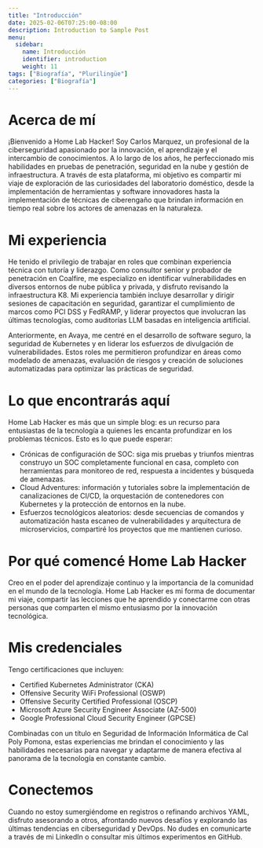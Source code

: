```yaml
---
title: "Introducción"
date: 2025-02-06T07:25:00-08:00
description: Introduction to Sample Post
menu:
  sidebar:
    name: Introducción
    identifier: introduction
    weight: 11
tags: ["Biografía", "Plurilingüe"]
categories: ["Biografía"]
---
```


# Acerca de mí
¡Bienvenido a Home Lab Hacker! Soy Carlos Marquez, un profesional de la ciberseguridad apasionado por la innovación, el aprendizaje y el intercambio de conocimientos. A lo largo de los años, he perfeccionado mis habilidades en pruebas de penetración, seguridad en la nube y gestión de infraestructura. A través de esta plataforma, mi objetivo es compartir mi viaje de exploración de las curiosidades del laboratorio doméstico, desde la implementación de herramientas y software innovadores hasta la implementación de técnicas de ciberengaño que brindan información en tiempo real sobre los actores de amenazas en la naturaleza.

# Mi experiencia
He tenido el privilegio de trabajar en roles que combinan experiencia técnica con tutoría y liderazgo. Como consultor senior y probador de penetración en Coalfire, me especializo en identificar vulnerabilidades en diversos entornos de nube pública y privada, y disfruto revisando la infraestructura K8. Mi experiencia también incluye desarrollar y dirigir sesiones de capacitación en seguridad, garantizar el cumplimiento de marcos como PCI DSS y FedRAMP, y liderar proyectos que involucran las últimas tecnologías, como auditorías LLM basadas en inteligencia artificial.

Anteriormente, en Avaya, me centré en el desarrollo de software seguro, la seguridad de Kubernetes y en liderar los esfuerzos de divulgación de vulnerabilidades. Estos roles me permitieron profundizar en áreas como modelado de amenazas, evaluación de riesgos y creación de soluciones automatizadas para optimizar las prácticas de seguridad.

# Lo que encontrarás aquí
Home Lab Hacker es más que un simple blog: es un recurso para entusiastas de la tecnología a quienes les encanta profundizar en los problemas técnicos. Esto es lo que puede esperar:
- Crónicas de configuración de SOC: siga mis pruebas y triunfos mientras construyo un SOC completamente funcional en casa, completo con herramientas para monitoreo de red, respuesta a incidentes y búsqueda de amenazas.
- Cloud Adventures: información y tutoriales sobre la implementación de canalizaciones de CI/CD, la orquestación de contenedores con Kubernetes y la protección de entornos en la nube.
- Esfuerzos tecnológicos aleatorios: desde secuencias de comandos y automatización hasta escaneo de vulnerabilidades y arquitectura de microservicios, compartiré los proyectos que me mantienen curioso.

# Por qué comencé Home Lab Hacker
Creo en el poder del aprendizaje continuo y la importancia de la comunidad en el mundo de la tecnología. Home Lab Hacker es mi forma de documentar mi viaje, compartir las lecciones que he aprendido y conectarme con otras personas que comparten el mismo entusiasmo por la innovación tecnológica.

# Mis credenciales
Tengo certificaciones que incluyen:

- Certified Kubernetes Administrator (CKA)
- Offensive Security WiFi Professional (OSWP)
- Offensive Security Certified Professional (OSCP)
- Microsoft Azure Security Engineer Associate (AZ-500)
- Google Professional Cloud Security Engineer (GPCSE)

Combinadas con un título en Seguridad de Información Informática de Cal Poly Pomona, estas experiencias me brindan el conocimiento y las habilidades necesarias para navegar y adaptarme de manera efectiva al panorama de la tecnología en constante cambio.

# Conectemos

Cuando no estoy sumergiéndome en registros o refinando archivos YAML, disfruto asesorando a otros, afrontando nuevos desafíos y explorando las últimas tendencias en ciberseguridad y DevOps. No dudes en comunicarte a través de mi LinkedIn o consultar mis últimos experimentos en GitHub.